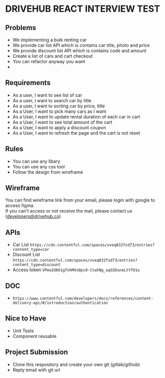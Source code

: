 # DRIVEHUB REACT INTERVIEW TEST

## Problems

- We implementing a bulk renting car
- We provide car list API which is contains car title, photo and price
- We provide discount list API which is contains code and amount
- Create a list of cars and cart checkout
- You can refactor anyway you want
-

## Requirements

- As a user, I want to see list of car
- As a user, I want to search car by title
- As a user, I want to sorting car by price, title
- As a User, I want to pick many cars as I want
- As a User, I want to update rental duration of each car in cart
- As a User, I want to see total amount of the cart
- As a User, I want to apply a discount coupon
- As a User, I want to refresh the page and the cart is not reset

## Rules

- You can use any libary
- You can use any css tool
- Follow the design from wireframe

## Wireframe

You can find wireframe link from your email, please login with google to access figma. <br/>
If you can't access or not receive the mail, please contact us (developers@drivehub.co)

## APIs

- Car List `https://cdn.contentful.com/spaces/vveq832fsd73/entries?content_type=car`
- Discount List `https://cdn.contentful.com/spaces/vveq832fsd73/entries?content_type=discount`
- Access token `VPmo2U661gTnhMVx0pc0-CtahNg_aqS5DuneLtYfO1o`

## DOC

- `https://www.contentful.com/developers/docs/references/content-delivery-api/#/introduction/authentication`

## Nice to Have

- Unit Tests
- Component reusable

## Project Submission

- Clone this respository and create your own git (gitlab/github)
- Reply email with git url
